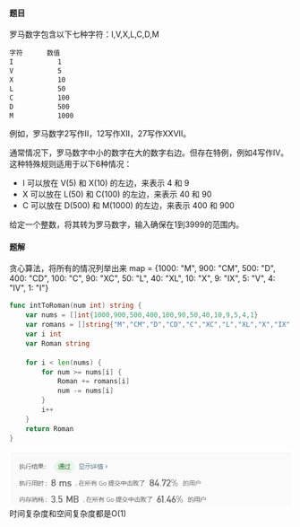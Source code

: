 #### 题目
罗马数字包含以下七种字符：I,V,X,L,C,D,M
```$xslt
字符      数值
I           1
V           5
X           10
L           50
C           100
D           500
M           1000
```
例如，罗马数字2写作II，12写作XII，27写作XXVII。

通常情况下，罗马数字中小的数字在大的数字右边。但存在特例，例如4写作IV。这种特殊规则适用于以下6种情况：
- I 可以放在 V(5) 和 X(10) 的左边，来表示 4 和 9
- X 可以放在 L(50) 和 C(100) 的左边，来表示 40 和 90
- C 可以放在 D(500) 和 M(1000) 的左边，来表示 400 和 900

给定一个整数，将其转为罗马数字，输入确保在1到3999的范围内。

#### 题解
贪心算法，将所有的情况列举出来
map = {1000: "M", 900: "CM", 500: "D", 400: "CD", 100: "C", 90: "XC", 50: "L", 40: "XL", 10: "X", 9: "IX", 5: "V", 4: "IV", 1: "I"}

```go
func intToRoman(num int) string {
	var nums = []int{1000,900,500,400,100,90,50,40,10,9,5,4,1}
	var romans = []string{"M","CM","D","CD","C","XC","L","XL","X","IX","V","IV","I"}
	var i int
	var Roman string

	for i < len(nums) {
		for num >= nums[i] {
			Roman += romans[i]
			num -= nums[i]
		}
		i++
	}
	return Roman
}
```
![](https://raw.githubusercontent.com/betterfor/cloudImage/master/images/2020-02-06/001201.png)
时间复杂度和空间复杂度都是O(1)